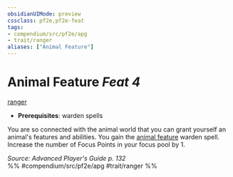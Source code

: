```yaml
---
obsidianUIMode: preview
cssclass: pf2e,pf2e-feat
tags:
- compendium/src/pf2e/apg
- trait/ranger
aliases: ["Animal Feature"]
---
```

# Animal Feature  *Feat 4*  
[ranger](/rules/traits/ranger.md)  

- **Prerequisites**: warden spells

You are so connected with the animal world that you can grant yourself an animal's features and abilities. You gain the [animal feature](/compendium/spells/animal-feature-apg.md) warden spell. Increase the number of Focus Points in your focus pool by 1.

*Source: Advanced Player's Guide p. 132*  
%% #compendium/src/pf2e/apg #trait/ranger %%
